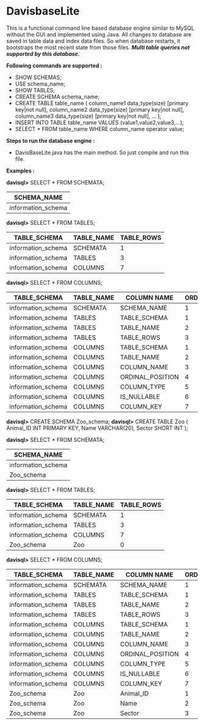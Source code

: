 # DavisbaseLite

This is a functional command line based database engine similar to MySQL without the GUI and implemented using Java. All changes to database are saved in table data and index data files. So when database restarts, it bootstraps the most recent state from those files. **_Multi table queries not supported by this database._** 

**Following commands are supported :**

- SHOW SCHEMAS;
- USE schema_name;
- SHOW TABLES;
- CREATE SCHEMA schema_name;
- CREATE TABLE table_name (
column_name1 data_type(size) [primary key|not null],
column_name2 data_type(size) [primary key|not null],
column_name3 data_type(size) [primary key|not null],
...
);
- INSERT INTO TABLE table_name VALUES (value1,value2,value3,…);
- SELECT *
FROM table_name
WHERE column_name operator value;

**Steps to run the database engine :**

- DavisBaseLite.java has the main method. So just compile and run this file. 

**Examples :**

**davisql>** SELECT * FROM SCHEMATA;

| SCHEMA_NAME |
| ----------- |
| information_schema |

**davisql>** SELECT * FROM TABLES;

| TABLE_SCHEMA       | TABLE_NAME   | TABLE_ROWS |
| ------------------ | ------------ | ---------- |
| information_schema | SCHEMATA     | 1          |
| information_schema | TABLES       | 3          |
| information_schema | COLUMNS      | 7          |


**davisql>** SELECT * FROM COLUMNS;

| TABLE_SCHEMA       | TABLE_NAME  | COLUMN NAME      | ORDINAL_POSITION | COLUMN_TYPE | IS_NULLABLE | COLUMN_KEY |
|--------------------|-------------|------------------|------------------|-------------|-------------|------------|
| information_schema | SCHEMATA    | SCHEMA_NAME      | 1                | varchar(64) | NO          |            |
| information_schema | TABLES      | TABLE_SCHEMA     | 1                | varchar(64) | NO          |            |
| information_schema | TABLES      | TABLE_NAME       | 2                | varchar(64) | NO          |            |
| information_schema | TABLES      | TABLE_ROWS       | 3                | long int    | NO          |            |
| information_schema | COLUMNS     | TABLE_SCHEMA     | 1                | varchar(64) | NO          |            |
| information_schema | COLUMNS     | TABLE_NAME       | 2                | varchar(64) | NO          |            |
| information_schema | COLUMNS     | COLUMN_NAME      | 3                | varchar(64) | NO          |            |
| information_schema | COLUMNS     | ORDINAL_POSITION | 4                | int         | NO          |            |
| information_schema | COLUMNS     | COLUMN_TYPE      | 5                | varchar(64) | NO          |            |
| information_schema | COLUMNS     | IS_NULLABLE      | 6                | varchar(3)  | NO          |            |
| information_schema | COLUMNS     | COLUMN_KEY       | 7                | varchar(3)  | NO          |            |


**davisql>** CREATE SCHEMA Zoo_schema;
**davisql>** CREATE TABLE Zoo (
Animal_ID INT PRIMARY KEY,
Name VARCHAR(20),
Sector SHORT INT
);

**davisql>** SELECT * FROM SCHEMATA;

| SCHEMA_NAME        |
|--------------------|
| information_schema |
| Zoo_schema         |


**davisql>** SELECT * FROM TABLES;

| TABLE_SCHEMA       | TABLE_NAME   | TABLE_ROWS |
|--------------------|--------------|------------|
| information_schema | SCHEMATA     | 1          |
| information_schema | TABLES       | 3          |
| information_schema | COLUMNS      | 7          |
| Zoo_schema         | Zoo          | 0          |


**davisql>** SELECT * FROM COLUMNS;

| TABLE_SCHEMA       | TABLE_NAME  | COLUMN NAME      | ORDINAL_POSITION | COLUMN_TYPE | IS_NULLABLE | COLUMN_KEY |
|--------------------|-------------|------------------|------------------|-------------|-------------|------------|
| information_schema | SCHEMATA    | SCHEMA_NAME      | 1                | varchar(64) | NO          |            |
| information_schema | TABLES      | TABLE_SCHEMA     | 1                | varchar(64) | NO          |            |
| information_schema | TABLES      | TABLE_NAME       | 2                | varchar(64) | NO          |            |
| information_schema | TABLES      | TABLE_ROWS       | 3                | long int    | NO          |            |
| information_schema | COLUMNS     | TABLE_SCHEMA     | 1                | varchar(64) | NO          |            |
| information_schema | COLUMNS     | TABLE_NAME       | 2                | varchar(64) | NO          |            |
| information_schema | COLUMNS     | COLUMN_NAME      | 3                | varchar(64) | NO          |            |
| information_schema | COLUMNS     | ORDINAL_POSITION | 4                | int         | NO          |            |
| information_schema | COLUMNS     | COLUMN_TYPE      | 5                | varchar(64) | NO          |            |
| information_schema | COLUMNS     | IS_NULLABLE      | 6                | varchar(3)  | NO          |            |
| information_schema | COLUMNS     | COLUMN_KEY       | 7                | varchar(3)  | NO          |            |
| Zoo_schema         | Zoo         | Animal_ID        | 1                | int         | NO          | PRI        |
| Zoo_schema         | Zoo         | Name             | 2                | varchar(20) | YES         |            |
| Zoo_schema         | Zoo         | Sector           | 3                | short       | YES         |            |



